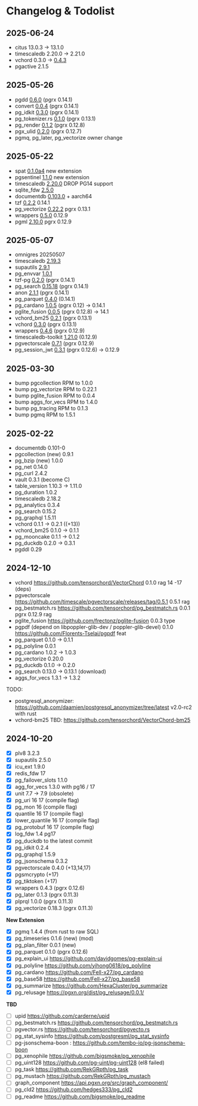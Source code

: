 # Changelog & Todolist


## 2025-06-24

- citus 13.0.3 -> 13.1.0
- timescaledb 2.20.0 -> 2.21.0
- vchord 0.3.0 -> [0.4.3](https://github.com/tensorchord/VectorChord/releases/tag/0.4.3)
- pgactive 2.1.5

## 2025-05-26

- pgdd [0.6.0](https://github.com/rustprooflabs/pgdd) (pgrx 0.14.1)
- convert [0.0.4](https://github.com/rustprooflabs/convert) (pgrx 0.14.1)
- pg_idkit [0.3.0](https://github.com/VADOSWARE/pg_idkit) (pgrx 0.14.1)
- pg_tokenizer.rs [0.1.0](https://github.com/tensorchord/pg_tokenizer.rs) (pgrx 0.13.1)
- pg_render [0.1.2](https://github.com/mkaski/pg_render) (pgrx 0.12.8)
- pgx_ulid [0.2.0](https://github.com/pksunkara/pgx_ulid) (pgrx 0.12.7)
- pgmq, pg_later, pg_vectorize owner change


## 2025-05-22

- spat [0.1.0a4](https://github.com/Florents-Tselai/spat) new extension
- pgsentinel [1.1.0](https://github.com/pgsentinel/pgsentinel/releases/tag/v1.1.0) new extension
- timescaledb [2.20.0](https://github.com/timescale/timescaledb/releases/tag/2.20.0) DROP PG14 support
- sqlite_fdw [2.5.0](https://github.com/pgspider/sqlite_fdw/releases/tag/v2.5.0)
- documentdb [0.103.0](https://github.com/FerretDB/documentdb/releases/tag/v0.103.0-ferretdb-2.2.0) + aarch64
- tzf [0.2.2](https://github.com/ringsaturn/pg-tzf/releases/tag/v0.2.2) 0.14.1
- pg_vectorize [0.22.2](https://github.com/ChuckHend/pg_vectorize/releases/tag/v0.22.2) pgrx 0.13.1
- wrappers [0.5.0](https://github.com/supabase/wrappers/releases/tag/v0.5.0) 0.12.9
- pgml [2.10.0](https://github.com/postgresml/postgresml/releases/tag/v2.10.0) pgrx 0.12.9

## 2025-05-07

- omnigres 20250507
- timescaledb [2.19.3](https://github.com/timescale/timescaledb/releases/tag/2.19.3)
- supautils [2.9.1](https://github.com/supabase/supautils/releases/tag/v2.9.1)
- pg_envvar [1.0.1](https://github.com/theory/pg-envvar/releases/tag/v1.0.1)
- tzf-pg [0.2.0](https://github.com/ringsaturn/tzf-pg/releases/tag/v0.2.0) (pgrx 0.14.1)
- pg_search [0.15.18](https://github.com/paradedb/paradedb/releases/tag/v0.15.18) (pgrx 0.14.1)
- anon [2.1.1](https://gitlab.com/dalibo/postgresql_anonymizer/-/tree/latest/debian?ref_type=heads) (pgrx 0.14.1)
- pg_parquet [0.4.0](https://github.com/CrunchyData/pg_parquet/releases/tag/v0.4.0) (0.14.1) 
- pg_cardano [1.0.5](https://github.com/Fell-x27/pg_cardano/commits/master/) (pgrx 0.12) -> 0.14.1
- pglite_fusion [0.0.5](https://github.com/frectonz/pglite-fusion/releases/tag/v0.0.5) (pgrx 0.12.8) -> 14.1
- vchord_bm25 [0.2.1](https://github.com/tensorchord/VectorChord-bm25/releases/tag/0.2.1)  (pgrx 0.13.1)
- vchord [0.3.0](https://github.com/tensorchord/VectorChord/releases/tag/0.3.0) (pgrx 0.13.1)
- wrappers [0.4.6](https://github.com/supabase/wrappers/releases/tag/v0.4.6) (pgrx 0.12.9)
- timescaledb-toolkit [1.21.0](https://github.com/timescale/timescaledb-toolkit/releases/tag/1.21.0) (0.12.9)
- pgvectorscale [0.7.1](https://github.com/timescale/pgvectorscale/releases/tag/0.7.1) (pgrx 0.12.9)
- pg_session_jwt [0.3.1](https://github.com/neondatabase/pg_session_jwt/releases/tag/v0.3.1) (pgrx 0.12.6) -> 0.12.9

## 2025-03-30

- bump pgcollection RPM to 1.0.0
- bump pg_vectorize RPM to 0.22.1
- bump pglite_fusion RPM to 0.0.4
- bump aggs_for_vecs RPM to 1.4.0
- bump pg_tracing RPM to 0.1.3
- bump pgmq RPM to 1.5.1

## 2025-02-22

- documentdb 0.101-0
- pgcollection (new) 0.9.1
- pg_bzip (new) 1.0.0
- pg_net 0.14.0
- pg_curl 2.4.2
- vault 0.3.1 (become C)
- table_version 1.10.3 -> 1.11.0
- pg_duration 1.0.2
- timescaledb 2.18.2
- pg_analytics 0.3.4
- pg_search 0.15.2
- pg_graphql 1.5.11
- vchord 0.1.1 -> 0.2.1 ((+13))
- vchord_bm25 0.1.0 -> 0.1.1
- pg_mooncake 0.1.1 -> 0.1.2
- pg_duckdb 0.2.0 -> 0.3.1
- pgddl 0.29


## 2024-12-10
 
- vchord https://github.com/tensorchord/VectorChord 0.1.0 rag    14 -17 (deps)
- pgvectorscale https://github.com/timescale/pgvectorscale/releases/tag/0.5.1 0.5.1 rag
- pg_bestmatch.rs https://github.com/tensorchord/pg_bestmatch.rs 0.0.1 pgrx 0.12.9 rag
- pglite_fusion https://github.com/frectonz/pglite-fusion 0.0.3 type
- pgpdf (depend on libpoppler-glib-dev / poppler-glib-devel) 0.1.0 https://github.com/Florents-Tselai/pgpdf feat
- pg_parquet 0.1.0 -> 0.1.1
- pg_polyline 0.0.1
- pg_cardano 1.0.2 -> 1.0.3
- pg_vectorize 0.20.0
- pg_duckdb 0.1.0 -> 0.2.0
- pg_search 0.13.0 -> 0.13.1 (download)
- aggs_for_vecs 1.3.1 -> 1.3.2

TODO:

- postgresql_anonymizer: https://github.com/daamien/postgresql_anonymizer/tree/latest v2.0-rc2 with rust
- vchord-bm25 TBD: https://github.com/tensorchord/VectorChord-bm25


## 2024-10-20

- [x] plv8 3.2.3
- [x] supautils 2.5.0
- [x] icu_ext 1.9.0
- [x] redis_fdw 17
- [x] pg_failover_slots 1.1.0
- [x] agg_for_vecs 1.3.0 with pg16 / 17
- [x] unit 7.7 -> 7.9 (obsolete)
- [x] pg_uri 16 17 (compile flag)
- [x] pg_mon 16  (compile flag)
- [x] quantile 16 17  (compile flag)
- [x] lower_quantile 16 17  (compile flag)
- [x] pg_protobuf 16 17  (compile flag)
- [x] log_fdw 1.4 pg17
- [x] pg_duckdb to the latest commit
- [x] pg_idkit 0.2.4
- [x] pg_graphql 1.5.9
- [x] pg_jsonschema 0.3.2
- [x] pgvectorscale 0.4.0 (+13,14,17)
- [x] pgsmcrypto (+17)
- [x] pg_tiktoken (+17)
- [x] wrappers 0.4.3 (pgrx 0.12.6)
- [x] pg_later 0.1.3 (pgrx 0.11.3)
- [x] plprql 1.0.0 (pgrx 0.11.3)
- [x] pg_vectorize 0.18.3 (pgrx 0.11.3)

**New Extension**

- [x] pgmq 1.4.4 (from rust to raw SQL)
- [x] pg_timeseries 0.1.6 (new) (mod)
- [x] pg_plan_filter 0.0.1 (new)
- [x] pg_parquet 0.1.0 (pgrx 0.12.6)
- [x] pg_explain_ui https://github.com/davidgomes/pg-explain-ui
- [x] pg_polyline https://github.com/yihong0618/pg_polyline
- [x] pg_cardano https://github.com/Fell-x27/pg_cardano
- [x] pg_base58 https://github.com/Fell-x27/pg_base58
- [x] pg_summarize https://github.com/HexaCluster/pg_summarize
- [x] pg_relusage https://pgxn.org/dist/pg_relusage/0.0.1/

**TBD**

- [ ] upid https://github.com/carderne/upid
- [ ] pg_bestmatch.rs https://github.com/tensorchord/pg_bestmatch.rs
- [ ] pgvector.rs https://github.com/tensorchord/pgvecto.rs
- [ ] pg_stat_sysinfo https://github.com/postgresml/pg_stat_sysinfo
- [ ] pg-jsonschema-boon : https://github.com/tembo-io/pg-jsonschema-boon
- [ ] pg_xenophile https://github.com/bigsmoke/pg_xenophile
- [ ] pg_uint128 https://github.com/pg-uint/pg-uint128 (el8 failed)
- [ ] pg_task https://github.com/RekGRpth/pg_task
- [ ] pg_mustach https://github.com/RekGRpth/pg_mustach
- [ ] graph_component https://api.pgxn.org/src/graph_component/
- [ ] pg_cld2 https://github.com/hedges333/pg_cld2
- [ ] pg_readme https://github.com/bigsmoke/pg_readme

